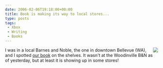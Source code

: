 ```yaml
---
date: 2006-02-06T19:18:00+00:00
title: Book is making its way to local stores...
type: posts
tags:
 - Xbox
 - Writing
 - Books
---
```

<img align="right" src="http://www.duncanmackenzie.net/images/bookspotting_sml.jpg" />I was in a local Barnes and Noble, the one in downtown Bellevue (WA), and I spotted [our book](http://www.xbox4dummies.com) on the shelves. It wasn't at the Woodinville B&N as of yesterday, but at least it is showing up in some stores!
